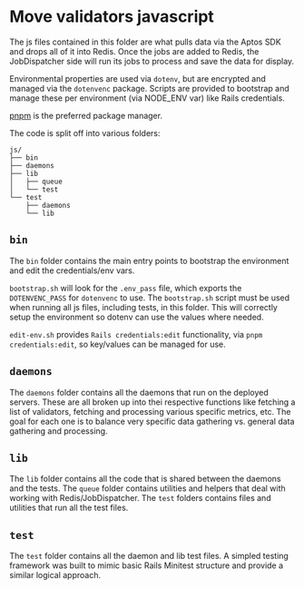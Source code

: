 # Move validators javascript

The js files contained in this folder are what pulls data via the Aptos SDK and drops all of it into Redis.
Once the jobs are added to Redis, the JobDispatcher side will run its jobs to process and save the data for display.

Environmental properties are used via `dotenv`, but are encrypted and managed via the `dotenvenc` package. Scripts are provided to bootstrap and manage these per environment (via NODE_ENV var) like Rails credentials. 

[pnpm](https://pnpm.io) is the preferred package manager.

The code is split off into various folders:

```
js/
├── bin
├── daemons
├── lib
│   ├── queue
│   └── test
└── test
    ├── daemons
    └── lib
```

## `bin`

The `bin` folder contains the main entry points to bootstrap the environment and edit the credentials/env vars.

`bootstrap.sh` will look for the `.env_pass` file, which exports the `DOTENVENC_PASS` for `dotenvenc` to use. The `bootstrap.sh` script must be used when running all js files, including tests, in this folder. This will correctly setup the environment so dotenv can use the values where needed.

`edit-env.sh` provides `Rails credentials:edit` functionality, via `pnpm credentials:edit`, so key/values can be managed for use.

## `daemons`

The `daemons` folder contains all the daemons that run on the deployed servers. These are all broken up into thei respective functions like fetching a list of validators, fetching and processing various specific metrics, etc. The goal for each one is to balance very specific data gathering vs. general data gathering and processing. 

## `lib`

The `lib` folder contains all the code that is shared between the daemons and the tests. The `queue` folder contains utilities and helpers that deal with working with Redis/JobDispatcher. The `test` folders contains files and utilities that run all the test files.

## `test`

The `test` folder contains all the daemon and lib test files. A simpled testing framework was built to mimic basic Rails Minitest structure and provide a similar logical approach.